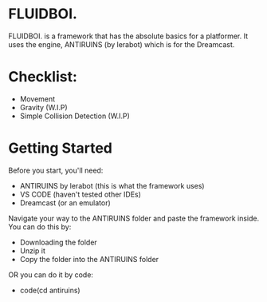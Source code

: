 # FLUIDBOI.
FLUIDBOI. is a framework that has the absolute basics for a platformer. It uses the engine, ANTIRUINS (by lerabot) which is for the Dreamcast.

# Checklist:
- Movement
- Gravity (W.I.P)
- Simple Collision Detection (W.I.P)

# Getting Started
Before you start, you'll need:
- ANTIRUINS by lerabot (this is what the framework uses)
- VS CODE (haven't tested other IDEs)
- Dreamcast (or an emulator)

Navigate your way to the ANTIRUINS folder and paste the framework inside.
You can do this by:
- Downloading the folder
- Unzip it
- Copy the folder into the ANTIRUINS folder


OR you can do it by code:
- code(cd antiruins)
